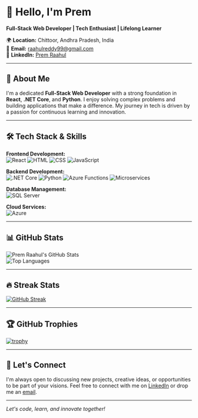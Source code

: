 # 👋 Hello, I'm Prem

**Full-Stack Web Developer | Tech Enthusiast | Lifelong Learner**

🌍 **Location:** Chittoor, Andhra Pradesh, India  
📧 **Email:** [raahulreddy99@gmail.com](mailto:raahulreddy99@gmail.com)  
🔗 **LinkedIn:** [Prem Raahul](https://www.linkedin.com/in/premraahul/)

---

## 🌟 About Me

I'm a dedicated **Full-Stack Web Developer** with a strong foundation in **React**, **.NET Core**, and **Python**. I enjoy solving complex problems and building applications that make a difference. My journey in tech is driven by a passion for continuous learning and innovation.

---

## 🛠️ Tech Stack & Skills

**Frontend Development:**  
![React](https://img.shields.io/badge/React-61DAFB?style=flat-square&logo=react&logoColor=white) ![HTML](https://img.shields.io/badge/HTML5-E34F26?style=flat-square&logo=html5&logoColor=white) ![CSS](https://img.shields.io/badge/CSS3-1572B6?style=flat-square&logo=css3&logoColor=white) ![JavaScript](https://img.shields.io/badge/JavaScript-F7DF1E?style=flat-square&logo=javascript&logoColor=black)

**Backend Development:**  
![.NET Core](https://img.shields.io/badge/.NET_Core-512BD4?style=flat-square&logo=dotnet&logoColor=white) ![Python](https://img.shields.io/badge/Python-3776AB?style=flat-square&logo=python&logoColor=white) ![Azure Functions](https://img.shields.io/badge/Azure_Functions-0062AD?style=flat-square&logo=azure-functions&logoColor=white) ![Microservices](https://img.shields.io/badge/Microservices-FF6F00?style=flat-square&logo=microservices&logoColor=white)

**Database Management:**  
![SQL Server](https://img.shields.io/badge/SQL_Server-CC2927?style=flat-square&logo=microsoft-sql-server&logoColor=white)

**Cloud Services:**  
![Azure](https://img.shields.io/badge/Azure-0078D4?style=flat-square&logo=microsoft-azure&logoColor=white)

---

## 📊 GitHub Stats

![Prem Raahul's GitHub Stats](https://github-readme-stats.vercel.app/api?username=PremRaahul-K&show_icons=true&theme=radical)  
![Top Languages](https://github-readme-stats.vercel.app/api/top-langs/?username=PremRaahul-K&layout=compact&theme=radical)

---

## 🔥 Streak Stats

[![GitHub Streak](https://github-readme-streak-stats.herokuapp.com/?user=PremRaahul-K&theme=radical)](https://git.io/streak-stats)

---

## 🏆 GitHub Trophies

[![trophy](https://github-profile-trophy.vercel.app/?username=PremRaahul-K&theme=radical)](https://github.com/ryo-ma/github-profile-trophy)

---

## 🤝 Let's Connect

I'm always open to discussing new projects, creative ideas, or opportunities to be part of your visions. Feel free to connect with me on [LinkedIn](https://www.linkedin.com/in/premraahul/) or drop me an [email](mailto:raahulreddy99@gmail.com).

---

*Let's code, learn, and innovate together!*
